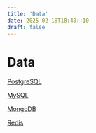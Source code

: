 ```yaml
---
title: 'Data'
date: 2025-02-18T18:40::10
draft: false
---
```


# Data

[PostgreSQL](Data%2020de9234dee342749f029a96dde79634/PostgreSQL%2080855f05784a46e394001bc8f9797b09.md)

[MySQL](Data%2020de9234dee342749f029a96dde79634/MySQL%208f0fc2613c4a49cc85856fe07aab4c6e.md)

[MongoDB](Data%2020de9234dee342749f029a96dde79634/MongoDB%20f430a240f44a421894d586eef607a06a.md)

[Redis](Data%2020de9234dee342749f029a96dde79634/Redis%208b12aaa68583408fb19989777eb49ddb.md)
